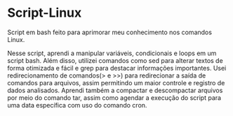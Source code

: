 # Script-Linux
Script em bash feito para aprimorar meu conhecimento nos comandos Linux.

Nesse script, aprendi a manipular variáveis, condicionais e loops em um script bash. Além disso, utilizei comandos como sed para alterar textos de forma otimizada e fácil e grep para destacar informações importantes.
Usei redirecionamento de comandos(> e >>) para redirecionar a saída de comandos para arquivos, assim permitindo um maior controle e registro de dados analisados.
Aprendi também a compactar e descompactar arquivos por meio do comando tar, assim como agendar a execução do script para uma data específica com uso do comando cron.
